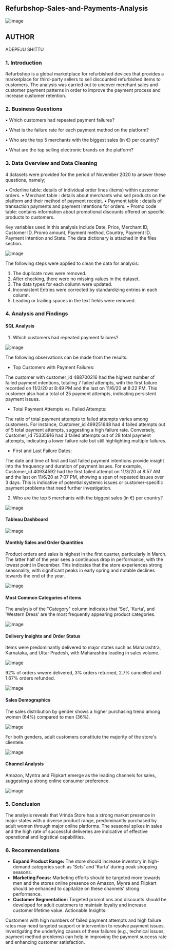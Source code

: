 ## Refurbshop-Sales-and-Payments-Analysis

![image](https://github.com/Renikeji19/Refurbshop-Sales-and-Payments-Analysis/assets/97131888/e6b20716-5149-4809-8e62-ca98adad1ed9)

## AUTHOR

ADEPEJU SHITTU

### 1. Introduction
Refurbshop is a global marketplace for refurbished devices that provides a marketplace for third-party sellers to sell discounted refurbished items to customers.
The analysis was carried out to uncover merchant sales and customer payment patterns in order to improve the payment process and increase customer retention.

### 2. Business Questions

•	Which customers had repeated payment failures?

• What is the failure rate for each payment method on the platform?

• Who are the top 5 merchants with the biggest sales (in €) per country?

• What are the top selling electronic brands on the platform?

### 3. Data Overview and Data Cleaning
4 datasets were provided for the period of November 2020 to answer these questions, namely;

•	Orderline table: details of individual order lines (items) within customer orders.
• Merchant table : details about merchants who sell products on the platform and their method of payment receipt.
• Payment table : details of transaction payments and payment intentions for orders.
• Promo code table: contains information about promotional discounts offered on specific products to customers.

Key variables used in this analysis include Date, Price, Merchant ID, Customer ID, Promo amount, Payment method, Country, Payment ID, Payment Intention and State. The data dictionary is attached in the files section.

![image](https://github.com/Renikeji19/Refurbshop-Sales-and-Payments-Analysis/assets/97131888/a9151954-9d33-4491-9e0b-486b77165800)

The following steps were applied to clean the data for analysis:  
1. The duplicate rows were removed.
2. After checking, there were no missing values in the dataset.
3. The data types for each column were updated.
4. Inconsistent Entries were corrected by standardizing entries in each column.
5. Leading or trailing spaces in the text fields were removed.

### 4. Analysis and Findings

#### SQL Analysis

1. Which customers had repeated payment failures?

![image](https://github.com/Renikeji19/Refurbshop-Sales-and-Payments-Analysis/assets/97131888/d531749e-de21-4ba6-82ea-5f7c04c1bfbf)

The following observations can be made from the results:

- Top Customers with Payment Failures:

The customer with customer_id 488700216 had the highest number of failed payment intentions, totaling 7 failed attempts, with the first failure recorded on 11/2/20 at 8:49 PM and the last on 11/6/20 at 8:22 PM. This customer also had a total of 25 payment attempts, indicating persistent payment issues. 

- Total Payment Attempts vs. Failed Attempts:

The ratio of total payment attempts to failed attempts varies among customers. For instance, Customer_id 499251648 had 4 failed attempts out of 5 total payment attempts, suggesting a high failure rate.
Conversely, Customer_id 75335916 had 3 failed attempts out of 28 total payment attempts, indicating a lower failure rate but still highlighting multiple failures.

- First and Last Failure Dates:

The date and time of first and last failed payment intentions provide insight into the frequency and duration of payment issues. For example, Customer_id 40934592 had the first failed attempt on 11/3/20 at 8:57 AM and the last on 11/6/20 at 7:07 PM, showing a span of repeated issues over 3 days. This is indicative of potential systemic issues or customer-specific payment problems that need further investigation.

2. Who are the top 5 merchants with the biggest sales (in €) per country?

![image](https://github.com/Renikeji19/Refurbshop-Sales-and-Payments-Analysis/assets/97131888/a12efcfa-7b85-4215-88d2-7e198066b086)


   

#### Tableau Dashboard
![image](https://github.com/Renikeji19/Refurbshop-Sales-and-Payments-Analysis/assets/97131888/a61cf6e7-77a3-439f-8f1d-63acade86fa3)




#### Monthly Sales and Order Quantities
Product orders and sales is highest in the first quarter, particularly in March. The latter half of the year sees a continuous drop in performance, with the lowest point in December.
This indicates that the store experiences strong seasonality, with significant peaks in early spring and notable declines towards the end of the year.

![image](https://github.com/Renikeji19/Vrinda-Store-Data-Analysis/assets/97131888/608ff617-adac-43c3-a83b-b54eb98784ad)

#### Most Common Categories of items
The analysis of the "Category" column indicates that 'Set', 'Kurta', and 'Western Dress' are the most frequently appearing product categories.

![image](https://github.com/Renikeji19/Vrinda-Store-Data-Analysis/assets/97131888/bb34f2ad-fb9b-4655-bdd1-8eb454ce109b)

#### Delivery Insights and Order Status
Items were predominantly delivered to major states such as Maharashtra, Karnataka, and Uttar Pradesh, with Maharashtra leading in sales volume.

![image](https://github.com/Renikeji19/Vrinda-Store-Data-Analysis/assets/97131888/45629a48-84b0-4b23-b328-7ebfff600ee3)


92% of orders wwere delivered, 3% orders returned, 2.7% cancelled and 1.67% orders refunded.

![image](https://github.com/Renikeji19/Vrinda-Store-Data-Analysis/assets/97131888/01ddffaf-9dd0-413c-b3bb-8a2cee30286f)


#### Sales Demographics
The sales distribution by gender shows a higher purchasing trend among women (64%) compared to men (36%). 

![image](https://github.com/Renikeji19/Vrinda-Store-Data-Analysis/assets/97131888/0e1b5488-d8e7-4b63-8234-54a331381420)


For both genders, adult customers constitute the majority of the store's clientele.

![image](https://github.com/Renikeji19/Vrinda-Store-Data-Analysis/assets/97131888/21519aaf-fbf4-4bb8-9b66-1fc143d9bc1c)


#### Channel Analysis
Amazon, Myntra and Flipkart emerge as the leading channels for sales, suggesting a strong online consumer preference.

![image](https://github.com/Renikeji19/Vrinda-Store-Data-Analysis/assets/97131888/b361cef0-3f9d-4560-88e3-94eda4360153)


### 5. Conclusion
The analysis reveals that Vrinda Store has a strong market presence in major states with a diverse product range, predominantly purchased by adult women through major online platforms. 
The seasonal spikes in sales and the high rate of successful deliveries are indicative of effective operational and logistical capabilities.

### 6. Recommendations
- **Expand Product Range:** The store should increase inventory in high-demand categories such as 'Sets' and 'Kurta' during peak shopping seasons.
- **Marketing Focus:** Marketing efforts should be targeted more towards men and the stores online presence on Amazon, Mynra and Flipkart should be enhanced to capitalize on these channels' strong performance.
- **Customer Segmentation:** Targeted promotions and discounts should be developed for adult customers to maintain loyalty and increase customer lifetime value.
Actionable Insights:

Customers with high numbers of failed payment attempts and high failure rates may need targeted support or intervention to resolve payment issues.
Investigating the underlying causes of these failures (e.g., technical issues, payment method problems) can help in improving the payment success rate and enhancing customer satisfaction.








